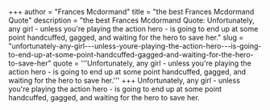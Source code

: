 +++
author = "Frances Mcdormand"
title = "the best Frances Mcdormand Quote"
description = "the best Frances Mcdormand Quote: Unfortunately, any girl - unless you're playing the action hero - is going to end up at some point handcuffed, gagged, and waiting for the hero to save her."
slug = "unfortunately-any-girl---unless-youre-playing-the-action-hero---is-going-to-end-up-at-some-point-handcuffed-gagged-and-waiting-for-the-hero-to-save-her"
quote = '''Unfortunately, any girl - unless you're playing the action hero - is going to end up at some point handcuffed, gagged, and waiting for the hero to save her.'''
+++
Unfortunately, any girl - unless you're playing the action hero - is going to end up at some point handcuffed, gagged, and waiting for the hero to save her.
